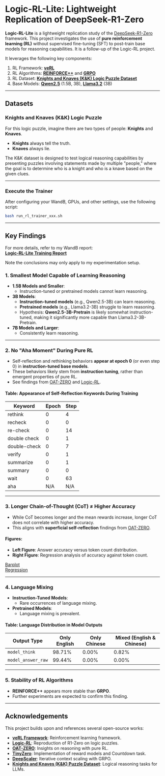 # Logic-RL-Lite: Lightweight Replication of DeepSeek-R1-Zero

**Logic-RL-Lite** is a lightweight replication study of the [DeepSeek-R1-Zero](https://github.com/deepseek-ai/DeepSeek-R1) framework. This project investigates the use of **pure reinforcement learning (RL)** without supervised fine-tuning (SFT) to post-train base models for reasoning capabilities. It is a follow-up of the Logic-RL project.

It leverages the following key components:

1. RL Framework: **[veRL](https://github.com/volcengine/verl)**
2. RL Algorithms: [**REINFORCE++**](https://arxiv.org/html/2501.03262v1) and [**GRPO**](https://arxiv.org/abs/2402.03300)
3. RL Dataset: **[Knights and Knaves (K&K) Logic Puzzle Dataset](https://github.com/AlphaPav/mem-kk-logic)**
4. Base Models: **[Qwen2.5](https://huggingface.co/models?search=Qwen2.5)** (1.5B, 3B), **[Llama3.2](https://huggingface.co/models?search=Llama3.2)** (3B)

---

## Datasets

### Knights and Knaves (K&K) Logic Puzzle
For this logic puzzle, imagine there are two types of people: **Knights** and **Knaves**.  
- **Knights** always tell the truth.  
- **Knaves** always lie.  

The K&K dataset is designed to test logical reasoning capabilities by presenting puzzles involving statements made by multiple "people," where the goal is to determine who is a knight and who is a knave based on the given clues.

---

### Execute the Trainer
After configuring your WandB, GPUs, and other settings, use the following script:  
```bash
bash run_rl_trainer_xxx.sh
```

---

## Key Findings

For more details, refer to my WandB report:  
**[Logic-RL-Lite Training Report](https://wandb.ai/yuwang91-hk/Logic-RL-Lite/reports/Logic-RL-Lite-Lightweight-Replication-of-DeepSeek-R1-Zero--VmlldzoxMTU5ODkzNQ)**

Note the conclusions may only apply to my experimentation setup.

### 1. **Smallest Model Capable of Learning Reasoning**
- **1.5B Models and Smaller**:
  - Instruction-tuned or pretrained models cannot learn reasoning.
- **3B Models**:
  - **Instruction-tuned models** (e.g., Qwen2.5-3B) can learn reasoning.
  - **Pretrained models** (e.g., Llama3.2-3B) struggle to learn reasoning.
  - Hypothesis: **Qwen2.5-3B-Pretrain** is likely somewhat instruction-tuned, making it significantly more capable than Llama3.2-3B-Pretrain.
- **7B Models and Larger**:
  - Consistently learn reasoning.

---

### 2. **No "Aha Moment" During Pure RL**
- Self-reflection and rethinking behaviors **appear at epoch 0** (or even step 0) in **instruction-tuned base models**.
- These behaviors likely stem from **instruction tuning**, rather than emergent properties of pure RL.
- See findings from [OAT-ZERO](https://github.com/sail-sg/oat-zero) and [Logic-RL](https://github.com/Unakar/Logic-RL).

#### Table: Appearance of Self-Reflection Keywords During Training
| Keyword         | Epoch | Step |
|------------------|-------|------|
| rethink          | 0     | 4    |
| recheck          | 0     | 0    |
| re-check         | 0     | 14   |
| double check     | 0     | 1    |
| double-check     | 0     | 7    |
| verify           | 0     | 1    |
| summarize        | 0     | 1    |
| summary          | 0     | 0    |
| wait             | 0     | 63   |
| aha              | N/A   | N/A  |

---

### 3. **Longer Chain-of-Thought (CoT) ≠ Higher Accuracy**
- While CoT becomes longer and the mean rewards increase, longer CoT does not correlate with higher accuracy.
- This aligns with **superficial self-reflection** findings from [OAT-ZERO](https://github.com/sail-sg/oat-zero).

#### Figures:
- **Left Figure**: Answer accuracy versus token count distribution.  
- **Right Figure**: Regression analysis of accuracy against token count.  

[Barplot](analysis/QWEN3B-INSTRUCT-KKLOGIC-3/plots/barplot_answer_vs_tokens_20250302_180806.png)  
[Regression](analysis/QWEN3B-INSTRUCT-KKLOGIC-3/plots/regression_answer_vs_tokens_20250302_180806.png)

---

### 4. **Language Mixing**
- **Instruction-Tuned Models**:
  - Rare occurrences of language mixing.
- **Pretrained Models**:
  - Language mixing is prevalent.

#### Table: Language Distribution in Model Outputs
| Output Type         | Only English | Only Chinese | Mixed (English & Chinese) |
|----------------------|--------------|--------------|---------------------------|
| `model_think`        | 98.71%       | 0.00%        | 0.82%                     |
| `model_answer_raw`   | 99.44%       | 0.00%        | 0.00%                     |

---

### 5. **Stability of RL Algorithms**
- **REINFORCE++** appears more stable than **GRPO**.  
- Further experiments are expected to confirm this finding.  

---

## Acknowledgements

This project builds upon and references several open-source works:

- **[veRL Framework](https://github.com/volcengine/verl)**: Reinforcement learning framework.
- **[Logic-RL](https://github.com/Unakar/Logic-RL)**: Reproduction of R1-Zero on logic puzzles.
- **[OAT-ZERO](https://github.com/sail-sg/oat-zero)**: Insights on reasoning with pure RL.
- **[TinyZero](https://github.com/Jiayi-Pan/TinyZero)**: Implementation of reward models and Countdown task.
- **[DeepScaler](https://github.com/agentica-project/deepscaler)**: Iterative context scaling with GRPO.
- **[Knights and Knaves (K&K) Puzzle Dataset](https://github.com/AlphaPav/mem-kk-logic)**: Logical reasoning tasks for LLMs.
